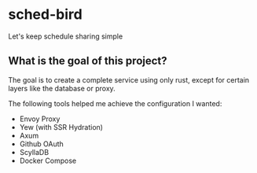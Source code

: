 # sched-bird
Let's keep schedule sharing simple

## What is the goal of this project?
The goal is to create a complete service using only rust, except for certain layers like the database or proxy.

The following tools helped me achieve the configuration I wanted:

- Envoy Proxy
- Yew (with SSR Hydration)
- Axum
- Github OAuth
- ScyllaDB
- Docker Compose
